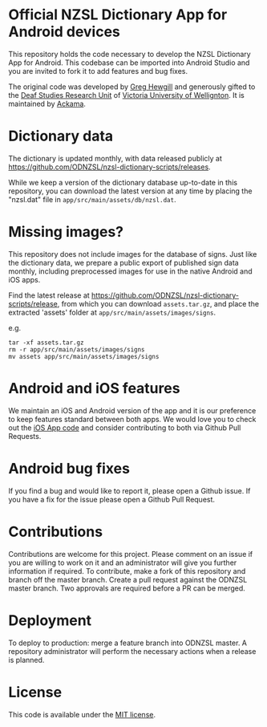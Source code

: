 # Official NZSL Dictionary App for Android devices

This repository holds the code necessary to develop the NZSL Dictionary App for Android. This codebase can be imported into Android Studio and you are invited to fork it to add features and bug fixes.

The original code was developed by [Greg Hewgill](http://hewgill.com/) and generously gifted to the [Deaf Studies Research Unit](http://www.victoria.ac.nz/lals/centres-and-institutes/dsru) of [Victoria University of Wellignton](http://www.victoria.ac.nz/). It is maintained by [Ackama](https://www.ackama.com/).

# Dictionary data

The dictionary is updated monthly, with data released publicly at https://github.com/ODNZSL/nzsl-dictionary-scripts/releases.

While we keep a version of the dictionary database up-to-date in this repository, you
can download the latest version at any time by placing the "nzsl.dat" file in `app/src/main/assets/db/nzsl.dat`.

# Missing images?

This repository does not include images for the database of signs. Just like the dictionary data, we prepare a public export of published sign data monthly, including preprocessed images for use in the native Android and iOS apps.

Find the latest release at https://github.com/ODNZSL/nzsl-dictionary-scripts/release, from which you can download `assets.tar.gz`, and place the extracted 'assets' folder at `app/src/main/assets/images/signs`.

e.g.

```
tar -xf assets.tar.gz
rm -r app/src/main/assets/images/signs
mv assets app/src/main/assets/images/signs
```

# Android and iOS features

We maintain an iOS and Android version of the app and it is our preference to keep features standard between both apps. We would love you to check out the [iOS App code](https://github.com/ODNZSL/nzsl-dictionary-ios) and consider contributing to both via Github Pull Requests.

# Android bug fixes

If you find a bug and would like to report it, please open a Github issue. If you have a fix for the issue please open a Github Pull Request.

# Contributions

Contributions are welcome for this project. Please comment on an issue if you are willing to work on it and an administrator will give you further information if required.
To contribute, make a fork of this repository and branch off the master branch.
Create a pull request against the ODNZSL master branch.
Two approvals are required before a PR can be merged.

# Deployment

To deploy to production: merge a feature branch into ODNZSL master.
A repository administrator will perform the necessary actions when a release is planned.

# License

This code is available under the [MIT license](https://github.com/ODNZSL/nzsl-dictionary-android/blob/master/LICENSE.txt).
